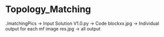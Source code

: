 # Topology_Matching

./matchingPics -> Input
Solution V1.0.py -> Code
blockxx.jpg -> Individual output for each mf image
res.jpg -> all output
